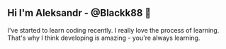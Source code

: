 ## Hi I'm Aleksandr - @Blackk88 👋


I've started to learn coding recently. I really love the process of learning.
That's why I think developing is amazing - you're always learning.




